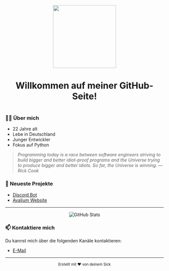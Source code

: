 <div id="header" align="center">
  <img src="https://media.giphy.com/media/M9gbBd9nbDrOTu1Mqx/giphy.gif" width="200"/>
  <h1>Willkommen auf meiner GitHub-Seite!</h1>
</div>

<div id="badges" align="center">
  </a>
  <img src="https://komarev.com/ghpvc/?username=deinGitHubNutzername&style=flat-square&color=blue" alt=""/>
</div>

### 👨‍💻 Über mich

- 22 Jahre alt
- Lebe in Deutschland
- Junger Entwickler
- Fokus auf Python

> *Programming today is a race between software engineers striving to build bigger and better idiot-proof programs and the Universe trying to produce bigger and better idiots. So far, the Universe is winning. ― Rick Cook*

### 🚀 Neueste Projekte

- [Discord Bot](https://github.com/SickHr/Stewie-2.0)
- [Avalium Website](https://github.com/SickHr/Avalium)

---

<div align="center">
  <img src="https://github-readme-stats.vercel.app/api?username=SickHr&show_icons=true&theme=dracula" alt="GitHub Stats" />
</div>

### 📫 Kontaktiere mich

Du kannst mich über die folgenden Kanäle kontaktieren:

- [E-Mail](mailto:contact@Avalium.me)
---

<div align="center">
  <sub>Erstellt mit ❤️ von deinem Sick</sub>
</div>
